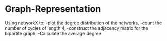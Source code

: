 # Graph-Representation

Using networkX to:
-plot the degree distribution of the networks,
-count the number of cycles of length 4,
-construct the adjacency matrix for the bipartite graph,
-Calculate the average degree
